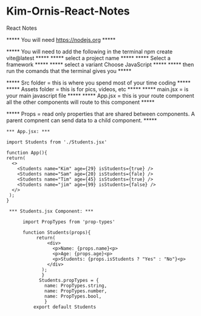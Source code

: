 # Kim-Ornis-React-Notes
React Notes

***** You will need https://nodejs.org *****

***** You will need to add the following in the terminal npm create vite@latest *****
***** select a project name *****
***** Select a framework *****
***** select a variant Choose JavaScript *****
***** then run the comands that the terminal gives you *****

***** Src folder = this is where you spend most of your time coding *****
***** Assets folder = this is for pics, videos, etc *****
***** main.jsx = is your main javascript file *****
***** App.jsx = this is your route component all the other components will route to this component *****

***** Props = read only properties that are shared between components. A parent compnent can send data to a child component. <Component key=value /> *****

    *** App.jsx: ***

    import Students from './Students.jsx'

    function App(){
    return(
      <>
        <Students name="Kim" age={29} isStudents={true} />
        <Students name="Sam" age={20} isStudents={fale} />
        <Students name="Tim" age={45} isStudents={true} />
        <Students name="jim" age={99} isStudents={false} />
      </>
     );
    }

     *** Students.jsx Component: ***

          import PropTypes from 'prop-types'
          
          function Students(props){
               return(
                   <div>
                     <p>Name: {props.name}<p>
                     <p>Age: {props.age}<p>
                     <p>Students: {props.isStudents ? "Yes" : "No"}<p>
                   </div>
                 );  
                 }
                Students.propTypes = {
                  name: PropTypes.string,
                  name: PropTypes.number,
                  name: PropTypes.bool,
                  }
              export default Students







             
